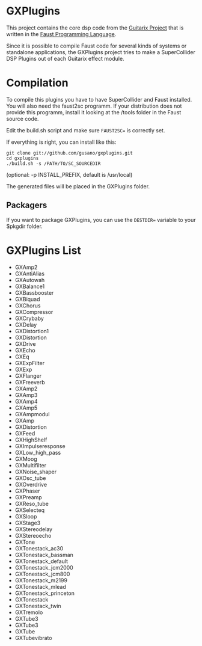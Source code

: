 GXPlugins
==========

This project contains the core dsp code from the [Guitarix Project](http://guitarix.sourceforge.net/) that is written in the [Faust Programming Language](http://faust.grame.fr/). 

Since it is possible to compile Faust code for several kinds of systems or standalone applications, the GXPlugins project tries to make a SuperCollider DSP Plugins out of each Guitarix effect module.

Compilation
===========

To compile this plugins you have to have SuperCollider and Faust installed. You will also need the faust2sc programm. If your distribution does not provide this programm, install it looking at the /tools folder in the Faust source code.

Edit the build.sh script and make sure `FAUST2SC=` is correctly set.

If everything is right, you can install like this:

    git clone git://github.com/gusano/gxplugins.git
    cd gxplugins
    ./build.sh -s /PATH/TO/SC_SOURCEDIR

(optional: -p INSTALL_PREFIX, default is /usr/local)

The generated files will be placed in the GXPlugins folder. 


Packagers
---------

If you want to package GXPlugins, you can use the `DESTDIR=` variable to your $pkgdir folder. 
    

GXPlugins List
==============

+ GXAmp2
+ GXAntiAlias
+ GXAutowah
+ GXBalance1
+ GXBassbooster
+ GXBiquad
+ GXChorus
+ GXCompressor
+ GXCrybaby
+ GXDelay
+ GXDistortion1
+ GXDistortion
+ GXDrive
+ GXEcho
+ GXEq
+ GXExpFilter
+ GXExp
+ GXFlanger
+ GXFreeverb
+ GXAmp2
+ GXAmp3
+ GXAmp4
+ GXAmp5
+ GXAmpmodul
+ GXAmp
+ GXDistortion
+ GXFeed
+ GXHighShelf
+ GXImpulseresponse
+ GXLow_high_pass
+ GXMoog
+ GXMultifilter
+ GXNoise_shaper
+ GXOsc_tube
+ GXOverdrive
+ GXPhaser
+ GXPreamp
+ GXReso_tube
+ GXSelecteq
+ GXSloop
+ GXStage3
+ GXStereodelay
+ GXStereoecho
+ GXTone
+ GXTonestack_ac30
+ GXTonestack_bassman
+ GXTonestack_default
+ GXTonestack_jcm2000
+ GXTonestack_jcm800
+ GXTonestack_m2199
+ GXTonestack_mlead
+ GXTonestack_princeton
+ GXTonestack
+ GXTonestack_twin
+ GXTremolo
+ GXTube3
+ GXTube3
+ GXTube
+ GXTubevibrato

